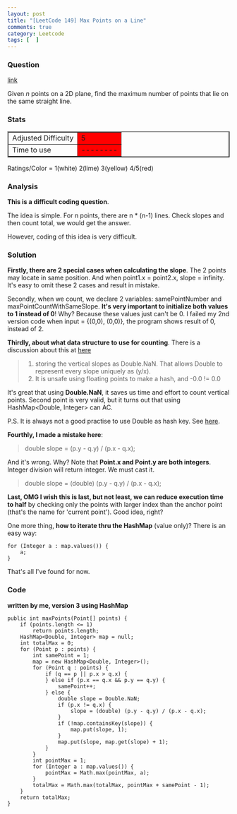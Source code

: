 ```yaml
---
layout: post
title: "[LeetCode 149] Max Points on a Line"
comments: true
category: Leetcode
tags: [  ]
---
```



### Question 
[link](https://oj.leetcode.com/problems/max-points-on-a-line/)

<div class="question-content bg-color bg-img font-color">
            <p class="font-color"></p><p class="font-color">Given <i>n</i> points on a 2D plane, find the maximum number of points that lie on the same straight line.</p><p class="font-color"></p>
          </div>

### Stats
<table border="2">
	<tr>
		<td>Adjusted Difficulty</td>
		<td bgcolor="red">5</td>
	</tr>
	<tr>
		<td>Time to use</td>
		<td bgcolor="red">--------</td>
	</tr>
</table>

Ratings/Color = 1(white) 2(lime) 3(yellow) 4/5(red)

### Analysis

__This is a difficult coding question__.

The idea is simple. For n points, there are n * (n-1) lines. Check slopes and then count total, we would get the answer. 

However, coding of this idea is very difficult. 

### Solution

__Firstly, there are 2 special cases when calculating the slope__. The 2 points may locate in same position. And when point1.x = point2.x, slope = infinity. It's easy to omit these 2 cases and result in mistake. 

Secondly, when we count, we declare 2 variables: samePointNumber and maxPointCountWithSameSlope. __It's very important to initialize both values to 1 instead of 0__! Why? Because these values just can't be 0. I failed my 2nd version code when input = {(0,0), (0,0)}, the program shows result of 0, instead of 2. 

__Thirdly, about what data structure to use for counting__. There is a discussion about this at [here](https://oj.leetcode.com/discuss/2573/better-way-to-use-hashmap-for-this-question)

> 1. storing the vertical slopes as Double.NaN. That allows Double to represent every slope uniquely as (y/x). 
> 2. It is unsafe using floating points to make a hash, and -0.0 != 0.0

It's great that using __Double.NaN__, it saves us time and effort to count vertical points. Second point is very valid, but it turns out that using HashMap<Double, Integer> can AC. 

P.S. It is always not a good practise to use Double as hash key. See [here](http://stackoverflow.com/questions/1074781/double-in-hashmap). 

__Fourthly, I made a mistake here__: 

> double slope = (p.y - q.y) / (p.x - q.x);

And it's wrong. Why? Note that __Point.x and Point.y are both integers__. Integer division will return integer. We must cast it. 

> double slope = (double) (p.y - q.y) / (p.x - q.x);

__Last, OMG I wish this is last, but not least, we can reduce execution time to half__ by checking only the points with larger index than the anchor point (that's the name for 'current point'). Good idea, right? 

One more thing, __how to iterate thru the HashMap__ (value only)? There is an easy way: 

    for (Integer a : map.values()) {
        a;
    }

That's all I've found for now. 

### Code

__written by me, version 3 using HashMap__

	public int maxPoints(Point[] points) {
		if (points.length <= 1)
			return points.length;
		HashMap<Double, Integer> map = null;
		int totalMax = 0;
		for (Point p : points) {
			int samePoint = 1;
			map = new HashMap<Double, Integer>();
			for (Point q : points) {
				if (q == p || p.x > q.x) {
				} else if (p.x == q.x && p.y == q.y) {
					samePoint++;
				} else {
					double slope = Double.NaN;
					if (p.x != q.x) {
						slope = (double) (p.y - q.y) / (p.x - q.x);
					}
					if (!map.containsKey(slope)) {
						map.put(slope, 1);
					}
					map.put(slope, map.get(slope) + 1);
				}
			}
			int pointMax = 1;
			for (Integer a : map.values()) {
				pointMax = Math.max(pointMax, a);
			}
			totalMax = Math.max(totalMax, pointMax + samePoint - 1);
		}
		return totalMax;
	}
